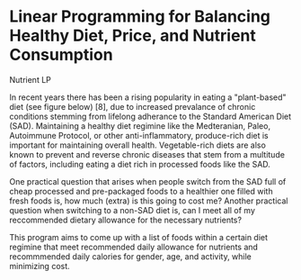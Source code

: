 # Linear Programming for Balancing Healthy Diet, Price, and Nutrient Consumption
Nutrient LP

In recent years there has been a rising popularity in eating a "plant-based" diet (see figure below) [8], due to increased prevalance of chronic conditions stemming from lifelong adherance to the Standard American Diet (SAD). Maintaining a healthy diet regimine like the Medteranian, Paleo, Autoimmune Protocol, or other anti-inflammatory, produce-rich diet is important for maintaining overall health. Vegetable-rich diets are also known to prevent and reverse chronic diseases that stem from a multitude of factors, including eating a diet rich in processed foods like the SAD.

One practical question that arises when people switch from the SAD full of cheap processed and pre-packaged foods to a healthier one filled with fresh foods is, how much (extra) is this going to cost me? Another practical question when switching to a non-SAD diet is, can I meet all of my reccommended dietary allowance for the necessary nutrients?

This program aims to come up with a list of foods within a certain diet regimine that meet recommended daily allowance for nutrients and recommmended daily calories for gender, age, and activity, while minimizing cost.




